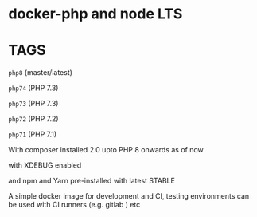 # docker-php and node LTS


# TAGS

`php8` (master/latest)

`php74` (PHP 7.3)

`php73` (PHP 7.3)

`php72` (PHP 7.2)

`php71` (PHP 7.1)


With composer installed 2.0 upto PHP 8 onwards as of now

with XDEBUG enabled

and npm and Yarn pre-installed with latest STABLE

A simple docker image for development and CI, testing environments can be used with CI runners (e.g. gitlab ) etc


